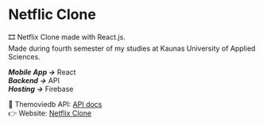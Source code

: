 # Netflic Clone #
🎞️ Netflix Clone made with React.js.<br/>
Made during fourth semester of my studies at Kaunas University of Applied Sciences.<br/>

***Mobile App ->*** React<br/>
***Backend ->*** API<br/>
***Hosting ->*** Firebase<br/>

🔗 Themoviedb API: [API docs](https://developers.themoviedb.org/3)<br/>
👉 Website: [Netflix Clone](https://netflix-clone-94690.web.app/)
